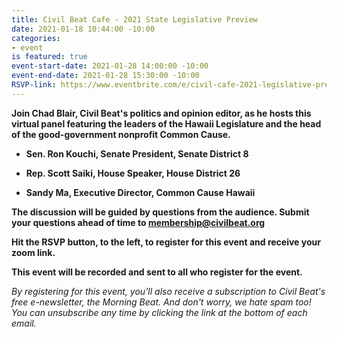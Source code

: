 ```yaml
---
title: Civil Beat Cafe - 2021 State Legislative Preview
date: 2021-01-18 10:44:00 -10:00
categories:
- event
is featured: true
event-start-date: 2021-01-28 14:00:00 -10:00
event-end-date: 2021-01-28 15:30:00 -10:00
RSVP-link: https://www.eventbrite.com/e/civil-cafe-2021-legislative-preview-tickets-136371852883?mc_eid=477cc0b993&mc_cid=c836f493de
---
```


**Join Chad Blair, Civil Beat's politics and opinion editor, as he hosts this virtual panel featuring the leaders of the Hawaii Legislature and the head of the good-government nonprofit Common Cause.**

* **Sen. Ron Kouchi, Senate President, Senate District 8**

* **Rep. Scott Saiki, House Speaker, House District 26**

* **Sandy Ma, Executive Director, Common Cause Hawaii**

**The discussion will be guided by questions from the audience. Submit your questions ahead of time to membership@civilbeat.org**

**Hit the RSVP button, to the left, to register for this event and receive your zoom link.**

**This event will be recorded and sent to all who register for the event.**

*By registering for this event, you'll also receive a subscription to Civil Beat's free e-newsletter, the Morning Beat. And don't worry, we hate spam too! You can unsubscribe any time by clicking the link at the bottom of each email.*